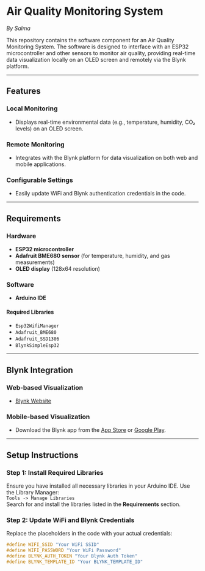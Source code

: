 # Air Quality Monitoring System
*By Salma*

This repository contains the software component for an Air Quality Monitoring System. The software is designed to interface with an ESP32 microcontroller and other sensors to monitor air quality, providing real-time data visualization locally on an OLED screen and remotely via the Blynk platform.  

---

## Features  

### Local Monitoring  
- Displays real-time environmental data (e.g., temperature, humidity, CO₂ levels) on an OLED screen.  

### Remote Monitoring  
- Integrates with the Blynk platform for data visualization on both web and mobile applications.  

### Configurable Settings  
- Easily update WiFi and Blynk authentication credentials in the code.  

---

## Requirements  

### Hardware  
- **ESP32 microcontroller**  
- **Adafruit BME680 sensor** (for temperature, humidity, and gas measurements)  
- **OLED display** (128x64 resolution)  

### Software  
- **Arduino IDE**  

#### Required Libraries  
- `Esp32WifiManager`  
- `Adafruit_BME680`  
- `Adafruit_SSD1306`  
- `BlynkSimpleEsp32`  

---

## Blynk Integration  

### Web-based Visualization  
- [Blynk Website](https://www.blynk.io/)  

### Mobile-based Visualization  
- Download the Blynk app from the [App Store](https://apps.apple.com/) or [Google Play](https://play.google.com/).  

---

## Setup Instructions  

### Step 1: Install Required Libraries  
Ensure you have installed all necessary libraries in your Arduino IDE. Use the Library Manager:  
`Tools -> Manage Libraries`  
Search for and install the libraries listed in the **Requirements** section.  

### Step 2: Update WiFi and Blynk Credentials  
Replace the placeholders in the code with your actual credentials:  
```cpp
#define WIFI_SSID "Your WiFi SSID"
#define WIFI_PASSWORD "Your WiFi Password"
#define BLYNK_AUTH_TOKEN "Your Blynk Auth Token"
#define BLYNK_TEMPLATE_ID "Your BLYNK_TEMPLATE_ID"
